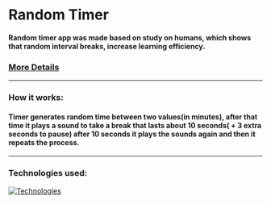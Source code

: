 # Random Timer

#### Random timer app was made based on study on humans, which shows that random interval breaks, increase learning efficiency.

### [More Details](https://hubermanlab.com/teach-and-learn-better-with-a-neuroplasticity-super-protocol/)

---

### How it works:

#### Timer generates random time between two values(in minutes), after that time it plays a sound to take a break that lasts about 10 seconds( + 3 extra seconds to pause) after 10 seconds it plays the sounds again and then it repeats the process.

---

### Technologies used:

[![Technologies](https://skillicons.dev/icons?i=html,css,js)](https://skillicons.dev)



